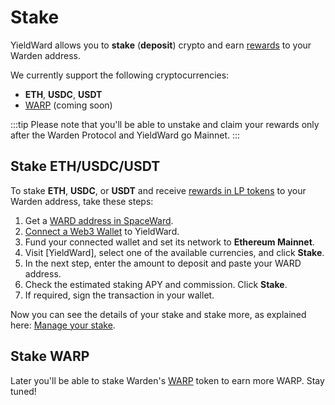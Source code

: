 ﻿---
sidebar_position: 3
---

# Stake

YieldWard allows you to **stake** (**deposit**) crypto and earn [rewards](rewards) to your Warden address.

We currently support the following cryptocurrencies:

- **ETH**, **USDC**, **USDT**
- [WARP](https://docs.wardenprotocol.org/tokens/warp-token/warp) (coming soon)

:::tip
Please note that you'll be able to unstake and claim your rewards only after the Warden Protocol and YieldWard go Mainnet.
:::

## Stake ETH/USDC/USDT

To stake **ETH**, **USDC**, or **USDT** and receive [rewards in LP tokens](rewards) to your Warden address, take these steps:

1. Get a [WARD address in SpaceWard](/spaceward/connect-your-wallet).
2. [Connect a Web3 Wallet](connect-your-wallet) to YieldWard.
3. Fund your connected wallet and set its network to **Ethereum Mainnet**.
4. Visit [YieldWard], select one of the available currencies, and click **Stake**.
5. In the next step, enter the amount to deposit and paste your WARD address. 
6. Check the estimated staking APY and commission. Click **Stake**.
7. If required, sign the transaction in your wallet.

Now you can see the details of your stake and stake more, as explained here: [Manage your stake](manage-your-stake).

## Stake WARP

Later you'll be able to stake Warden's [WARP](https://docs.wardenprotocol.org/tokens/warp-token/warp) token to earn more WARP. Stay tuned!

